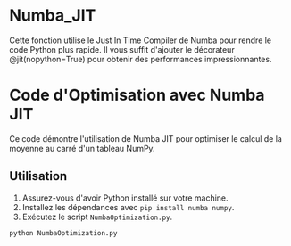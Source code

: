 # Numba_JIT
Cette fonction utilise le Just In Time Compiler de Numba pour rendre le code Python plus rapide. Il vous suffit d'ajouter le décorateur @jit(nopython=True) pour obtenir des performances impressionnantes.

# Code d'Optimisation avec Numba JIT

Ce code démontre l'utilisation de Numba JIT pour optimiser le calcul de la moyenne au carré d'un tableau NumPy.

## Utilisation

1. Assurez-vous d'avoir Python installé sur votre machine.
2. Installez les dépendances avec `pip install numba numpy`.
3. Exécutez le script `NumbaOptimization.py`.

```bash
python NumbaOptimization.py
